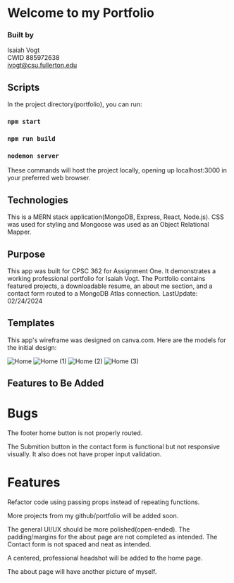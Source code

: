 # Welcome to my Portfolio

### Built by  
Isaiah Vogt  
CWID 885972638  
ivogt@csu.fullerton.edu  

## Scripts

In the project directory(portfolio), you can run:

### `npm start`

### `npm run build`

### `nodemon server`

These commands will host the project locally, opening up localhost:3000 in your preferred web browser.

## Technologies

This is a MERN stack application(MongoDB, Express, React, Node.js). CSS was used for styling and Mongoose was used as an Object Relational Mapper.

## Purpose

This app was built for CPSC 362 for Assignment One. It demonstrates a working professional portfolio for Isaiah Vogt. The Portfolio contains featured projects, a downloadable resume, an about me section, and a contact form routed to a MongoDB Atlas connection.
LastUpdate: 02/24/2024

## Templates

This app's wireframe was designed on canva.com. Here are the models for the initial design: 

![Home](https://github.com/ivogt12/Portfolio/assets/98562653/42ef0b1f-fcd2-40ae-85e8-0fcacf436b92)
![Home (1)](https://github.com/ivogt12/Portfolio/assets/98562653/a11996b2-a33e-47ef-a95b-60be863bf15b)
![Home (2)](https://github.com/ivogt12/Portfolio/assets/98562653/9f9adecc-41d0-4c39-a1fe-5803f169ccd9)
![Home (3)](https://github.com/ivogt12/Portfolio/assets/98562653/0ba47751-549b-4896-bf77-fd359c73a053)

## Features to Be Added

# Bugs

  The footer home button is not properly routed.

  The Submition button in the contact form is functional but not responsive visually. It also does not have proper input validation.

# Features

  Refactor code using passing props instead of repeating functions.

  More projects from my github/portfolio will be added soon.

  The general UI/UX should be more polished(open-ended). The padding/margins for the about page are not completed as intended. The Contact form is not spaced and neat as intended.

  A centered, professional headshot will be added to the home page.

  The about page will have another picture of myself.
